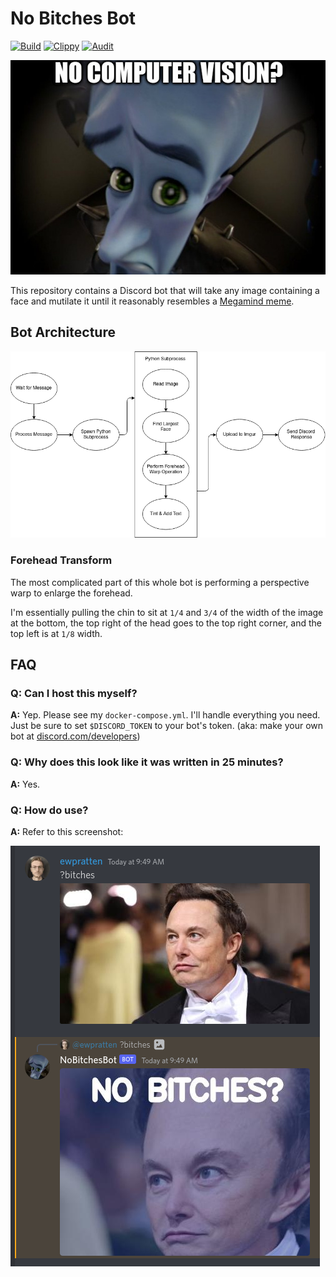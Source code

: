 # No Bitches Bot
[![Build](https://github.com/Ewpratten/no-bitches-bot/actions/workflows/build.yml/badge.svg)](https://github.com/Ewpratten/no-bitches-bot/actions/workflows/build.yml)
[![Clippy](https://github.com/Ewpratten/no-bitches-bot/actions/workflows/clippy.yml/badge.svg)](https://github.com/Ewpratten/no-bitches-bot/actions/workflows/clippy.yml)
[![Audit](https://github.com/Ewpratten/no-bitches-bot/actions/workflows/audit.yml/badge.svg)](https://github.com/Ewpratten/no-bitches-bot/actions/workflows/audit.yml)

<p align="center"><img src="./assets/no-cv.jpg"></p>

This repository contains a Discord bot that will take any image containing a face and mutilate it until it reasonably resembles a [Megamind meme](https://knowyourmeme.com/memes/no-bitches).

## Bot Architecture

![Bot design diagram](assets/arch.png)

### Forehead Transform

The most complicated part of this whole bot is performing a perspective warp to enlarge the forehead.

I'm essentially pulling the chin to sit at `1/4` and `3/4` of the width of the image at the bottom, the top right of the head goes to the top right corner, and the top left is at `1/8` width.

## FAQ

### Q: Can I host this myself?

**A:** Yep. Please see my `docker-compose.yml`. I'll handle everything you need. Just be sure to set `$DISCORD_TOKEN` to your bot's token. (aka: make your own bot at [discord.com/developers](https://discord.com/developers/))

### Q: Why does this look like it was written in 25 minutes?

**A:** Yes.

### Q: How do use?

**A:** Refer to this screenshot:

![A horrible usage explanation](assets/bot-screenshot.png)

